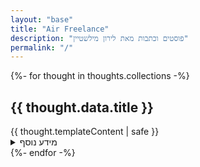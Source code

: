 ```yaml
---
layout: "base"
title: "Air Freelance"
description: "פוסטים וכתבות מאת לירון מילשטיין"
permalink: "/"
---
```

{%- for thought in thoughts.collections -%}
  <article>
    <h2>{{ thought.data.title }}</h2>
        {{ thought.templateContent | safe }}
<details>
<summary>מידע נוסף</summary>
<p>
עוד מחשבות על {%- for tag in thought.data.tags -%} {%- if tag != "thoughts" -%}<a href="{{ tagUrl | url }}"> {{ tag }} </a>•{% endif %}{% endfor %}
<time>{{ thought.date | hebrewDate }}</time><br>
<time datetime="{{ thought.date }}">{{ thought.date | displayDate }}</time><br>
<time datetime="{{ thought.date }}">{{ thought.date | hebrewDate }}</time>
</p>
</details>
    </article>
    {%- endfor -%}